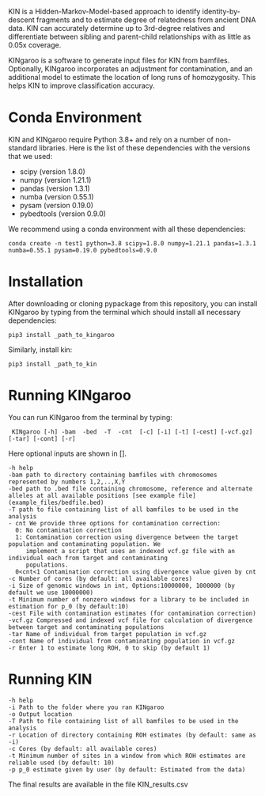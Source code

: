 KIN is a Hidden-Markov-Model-based approach to identify identity-by-descent fragments and to
estimate degree of relatedness from ancient DNA data. KIN can accurately determine up to
3rd-degree relatives and differentiate between sibling and parent-child relationships with
as little as 0.05x coverage.

KINgaroo is a software to generate input files for KIN from bamfiles. Optionally,
KINgaroo incorporates an adjustment for contamination, and an additional model to estimate the
location of long runs of homozygosity. This helps KIN to improve classification accuracy.

# Conda Environment
KIN and KINgaroo require Python 3.8+ and rely on a number of non-standard libraries. Here is
the list of these dependencies with the versions that we used:

- scipy (version 1.8.0)
- numpy (version 1.21.1)
- pandas (version 1.3.1)
- numba (version 0.55.1)
- pysam (version 0.19.0)
- pybedtools (version 0.9.0)

We recommend using a conda environment with all these dependencies:
```
conda create -n test1 python=3.8 scipy=1.8.0 numpy=1.21.1 pandas=1.3.1 numba=0.55.1 pysam=0.19.0 pybedtools=0.9.0
```
# Installation
After downloading or cloning pypackage from this repository, you can install KINgaroo
by typing from the terminal which should install all necessary dependencies:
```
pip3 install _path_to_kingaroo
```
Similarly, install kin:
```
pip3 install _path_to_kin
```

# Running KINgaroo
You can run KINgaroo from the terminal by typing:
```
 KINgaroo [-h] -bam  -bed  -T  -cnt  [-c] [-i] [-t] [-cest] [-vcf.gz] [-tar] [-cont] [-r]
```
Here optional inputs are shown in [].
```
-h help
-bam path to directory containing bamfiles with chromosomes represented by numbers 1,2,..,X,Y
-bed path to .bed file containing chromosome, reference and alternate alleles at all available positions [see example file](example_files/bedfile.bed)
-T path to file containing list of all bamfiles to be used in the analysis
- cnt We provide three options for contamination correction:
  0: No contamination correction
  1: Contamination correction using divergence between the target population and contaminating population. We
     implement a script that uses an indexed vcf.gz file with an individual each from target and contaminating
     populations.
  0<cnt<1 Contamination correction using divergence value given by cnt
-c Number of cores (by default: all available cores)
-i Size of genomic windows in int, Options:10000000, 1000000 (by default we use 10000000)
-t Minimum number of nonzero windows for a library to be included in estimation for p_0 (by default:10)
-cest File with contamination estimates (for contamination correction)
-vcf.gz Compressed and indexed vcf file for calculation of divergence between target and contaminating populations
-tar Name of individual from target population in vcf.gz
-cont Name of individual from contaminating population in vcf.gz
-r Enter 1 to estimate long ROH, 0 to skip (by default 1)
```
# Running KIN
```
-h help
-i Path to the folder where you ran KINgaroo
-o Output location
-T Path to file containing list of all bamfiles to be used in the analysis
-r Location of directory containing ROH estimates (by default: same as -i)
-c Cores (by default: all available cores)
-t Minimum number of sites in a window from which ROH estimates are reliable used (by default: 10)
-p p_0 estimate given by user (by default: Estimated from the data)
```

The final results are available in the file KIN_results.csv
